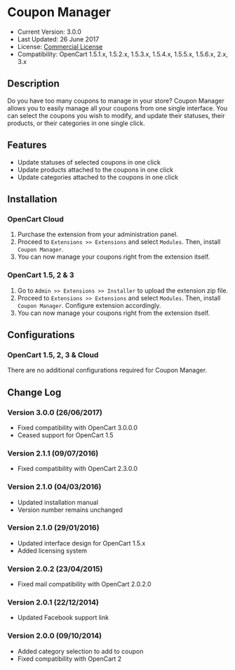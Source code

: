 # Coupon Manager

* Current Version: 3.0.0
* Last Updated: 26 June 2017
* License: [Commercial License][1]
* Compatibility: OpenCart 1.5.1.x, 1.5.2.x, 1.5.3.x, 1.5.4.x, 1.5.5.x, 1.5.6.x, 2.x, 3.x


[1]: https://www.marketinsg.com/usage-license

## Description

Do you have too many coupons to manage in your store? Coupon Manager allows you to easily manage all your coupons from one single interface. You can select the coupons you wish to modify, and update their statuses, their products, or their categories in one single click.

## Features

* Update statuses of selected coupons in one click
* Update products attached to the coupons in one click
* Update categories attached to the coupons in one click

## Installation

### OpenCart Cloud

1. Purchase the extension from your administration panel.
2. Proceed to `Extensions >> Extensions` and select `Modules`. Then, install `Coupon Manager`.
3. You can now manage your coupons right from the extension itself.

### OpenCart 1.5, 2 & 3

1. Go to `Admin >> Extensions >> Installer` to upload the extension zip file.
2. Proceed to `Extensions >> Extensions` and select `Modules`. Then, install `Coupon Manager`. Configure extension accordingly.
3. You can now manage your coupons right from the extension itself.

## Configurations

### OpenCart 1.5, 2, 3 & Cloud

There are no additional configurations required for Coupon Manager.

## Change Log

### Version 3.0.0 (26/06/2017)
* Fixed compatibility with OpenCart 3.0.0.0
* Ceased support for OpenCart 1.5
### Version 2.1.1 (09/07/2016)
* Fixed compatibility with OpenCart 2.3.0.0
### Version 2.1.0 (04/03/2016)
* Updated installation manual
* Version number remains unchanged
### Version 2.1.0 (29/01/2016)
* Updated interface design for OpenCart 1.5.x
* Added licensing system
### Version 2.0.2 (23/04/2015)
* Fixed mail compatibility with OpenCart 2.0.2.0
### Version 2.0.1 (22/12/2014)
* Updated Facebook support link
### Version 2.0.0 (09/10/2014)
* Added category selection to add to coupon
* Fixed compatibility with OpenCart 2